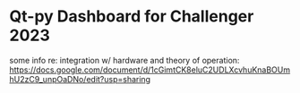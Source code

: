 # Qt-py Dashboard for Challenger 2023

some info re: integration w/ hardware and theory of operation: https://docs.google.com/document/d/1cGimtCK8eluC2UDLXcvhuKnaBOUmhU2zC9_unpOaDNo/edit?usp=sharing 
